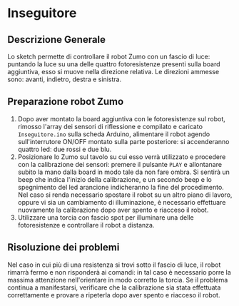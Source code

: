 # Inseguitore

## Descrizione Generale
Lo sketch permette di controllare il robot Zumo con un fascio di luce: puntando la luce su una delle quattro fotoresistenze presenti sulla board aggiuntiva, esso si muove nella direzione relativa. Le direzioni ammesse sono: avanti, indietro, destra e sinistra.

## Preparazione robot Zumo
1. Dopo aver montato la board aggiuntiva con le fotoresistenze sul robot, rimosso l'array dei sensori di riflessione e compilato e caricato `Inseguitore.ino` sulla scheda Arduino, alimentare il robot agendo sull'interrutore ON/OFF montato sulla parte posteriore: si accenderanno quattro led: due rossi e due blu.
2. Posizionare lo Zumo sul tavolo su cui esso verrà utilizzato e procedere con la calibrazione dei sensori: premere il pulsante `PLAY` e allontanare subito la mano dalla board in modo tale da non fare ombra. Si sentirà un beep che indica l'inizio della calibrazione, e un secondo beep e lo spegnimento del led arancione indicheranno la fine del procedimento. Nel caso si renda necessario spostare il robot su un altro piano di lavoro, oppure vi sia un cambiamento di illuminazione, è necessario effettuare nuovamente la calibrazione dopo aver spento e riacceso il robot.
3. Utilizzare una torcia con fascio spot per illuminare una delle fotoresistenze e controllare il robot a distanza.

## Risoluzione dei problemi
Nel caso in cui più di una resistenza si trovi sotto il fascio di luce, il robot rimarrà fermo e non risponderà ai comandi: in tal caso è necessario porre la massima attenzione nell'orientare in modo corretto la torcia. Se il problema continua a manifestarsi, verificare che la calibrazione sia stata effettuata correttamente e provare a ripeterla dopo aver spento e riacceso il robot.
